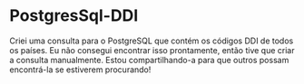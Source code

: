 # PostgresSql-DDI
Criei uma consulta para o PostgreSQL que contém os códigos DDI de todos os países. Eu não consegui encontrar isso prontamente, então tive que criar a consulta manualmente. Estou compartilhando-a para que outros possam encontrá-la se estiverem procurando!
